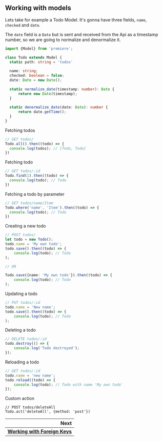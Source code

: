 ## Working with models

Lets take for example a Todo Model. It's gonna have three fields, `name`, `checked` and `date`.

The `date` field is a `Date` but is sent and received from the Api as a timestamp number, so we are going to normalize and denormalize it. 

```typescript
import {Model} from 'premiere';

class Todo extends Model {
  static path: string = 'todos'
  
  name: string; 
  checked: boolean = false;
  date: Date = new Date();
  
  static normalize_date(timestamp: number): Date {
      return new Date(timestamp);
  }
  
  static denormalize_date(date: Date): number {
      return date.getTime();
  }
}
```

Fetching todos

```typescript
// GET todos/
Todo.all().then((todo) => {
  console.log(todos); // [Todo, Todo]
})
```

Fetching todo

```typescript
// GET todos/:id
Todo.find(1).then((todo) => {
  console.log(todo); // Todo
})
```

Fetching a todo by parameter

```typescript
// GET todos/name/Item
Todo.where('name', 'Item').then((todo) => {
  console.log(todo); // Todo
})
```

Creating a new todo

```typescript
// POST todos/
let todo = new Todo();
todo.name = 'My own todo';
todo.save().then((todo) => {
    console.log(todo); // Todo
);

// OR

Todo.save({name: 'My own todo'}).then((todo) => {
    console.log(todo); // Todo
);
```

Updating a todo

```typescript
// PUT todos/:id
todo.name = 'New name';
todo.save().then((todo) => {
    console.log(todo); // Todo
);
```

Deleting a todo

```typescript
// DELETE todos/:id
todo.destroy(() => {
    console.log('Todo destroyed');
});
```

Reloading a todo

```typescript
// GET todos/:id
todo.name = 'new name';
todo.reload((todo) => {
    console.log(todo); // Todo with name 'My own todo'
});
```

Custom action

```typesript
// POST todos/deleteAll 
Todo.act('deleteAll', {method: 'post'})
```

| Next |
| -----------:|
| **[Working with Foreign Keys](./model-fk)** |
